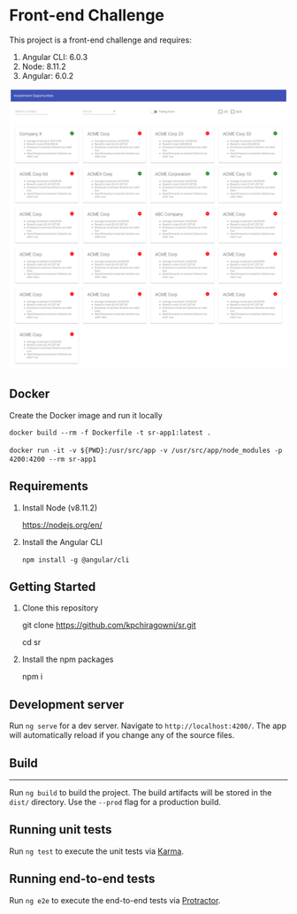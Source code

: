 # Front-end Challenge

This project is a front-end challenge and requires:

1. Angular CLI: 6.0.3
2. Node: 8.11.2
3. Angular: 6.0.2

![alt text](src/assets/FrontendChallenge.png "App screenshot")

## Docker

Create the Docker image and run it locally

    docker build --rm -f Dockerfile -t sr-app1:latest .

    docker run -it -v ${PWD}:/usr/src/app -v /usr/src/app/node_modules -p 4200:4200 --rm sr-app1

## Requirements

1. Install Node (v8.11.2)

    https://nodejs.org/en/

2. Install the Angular CLI

    `npm install -g @angular/cli`

## Getting Started

1. Clone this repository

    git clone https://github.com/kpchiragowni/sr.git

    cd sr

2. Install the npm packages

    npm i

## Development server

Run `ng serve` for a dev server. Navigate to `http://localhost:4200/`. The app will automatically reload if you change any of the source files.

## Build

***

Run `ng build` to build the project. The build artifacts will be stored in the `dist/` directory. Use the `--prod` flag for a production build.

## Running unit tests

Run `ng test` to execute the unit tests via [Karma](https://karma-runner.github.io).

## Running end-to-end tests

Run `ng e2e` to execute the end-to-end tests via [Protractor](http://www.protractortest.org/).
